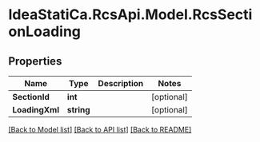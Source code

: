 # IdeaStatiCa.RcsApi.Model.RcsSectionLoading

## Properties

Name | Type | Description | Notes
------------ | ------------- | ------------- | -------------
**SectionId** | **int** |  | [optional] 
**LoadingXml** | **string** |  | [optional] 

[[Back to Model list]](../README.md#documentation-for-models) [[Back to API list]](../README.md#documentation-for-api-endpoints) [[Back to README]](../README.md)

